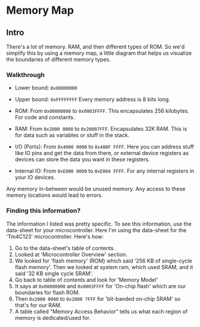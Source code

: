# Memory Map

## Intro
There's a lot of memory. RAM, and then different types of ROM. So we'd simplify this by using a memory map, a little diagram that helps us visualize the boundaries of different memory types.


### Walkthrough
- Lower bound: `0x00000000`
- Upper bound: `0xFFFFFFFF`
Every memory address is 8 bits long.


- ROM: From `0x00000000` to `0x0003FFFF`. This encapsulates 256 kilobytes. For code and constants.
- RAM: From `0x2000 0000` to `0x20007FFF`. Encapsulates 32K RAM. This is for data such as variables or stuff in the stack.
- I/O (Ports): From `0x4000 0000` to `0x400F FFFF`. Here you can address stuff like IO pins and get the data from there, or external device registers as devices can store the data you want in these registers.
- Internal IO: From `0xE000 0000` to `0xE004 FFFF`. For any internal registers in your IO devices. 

Any memory in-between would be unused memory. Any access to these memory locations would lead to errors.

### Finding this information?
The information I listed was pretty specific. To see this information, use the data-sheet for your microcontroller. Here I'm using the data-sheet for the 'Tm4C123' microcontroller. Here's how: 
1. Go to the data-sheet's table of contents.
2. Looked at 'Microcontroller Overview' section. 
3. We looked for 'flash memory' (ROM) which said '256 KB of single-cycle flash memory'. Then we looked at system ram, which used SRAM, and it said '32 KB single cycle SRAM'. 
4. Go back to table of contents and look for 'Memory Model'
5. It says at `0x00000000` and `0x0003FFFF` for 'On-chip flash' which are our boundaries for flash ROM.
6. Then `0x2000 0000` to `0x2000 7FFF` for 'bit-banded on-chip SRAM' so that's for our RAM.
7. A table called "Memory Access Behavior" tells us what each region of memory is dedicated/used for.